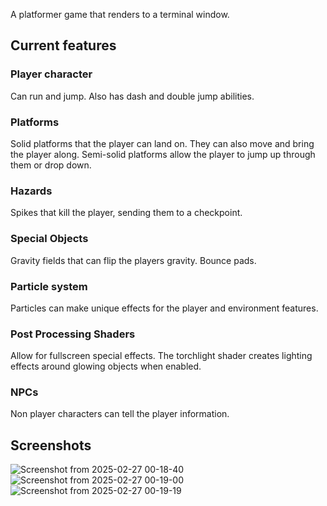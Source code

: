 A platformer game that renders to a terminal window.
## Current features
### Player character
Can run and jump.
Also has dash and double jump abilities.
### Platforms
Solid platforms that the player can land on. They can also move and bring the player along.
Semi-solid platforms allow the player to jump up through them or drop down.
### Hazards
Spikes that kill the player, sending them to a checkpoint.
### Special Objects
Gravity fields that can flip the players gravity.
Bounce pads.
### Particle system
Particles can make unique effects for the player and environment features.
### Post Processing Shaders
Allow for fullscreen special effects.
The torchlight shader creates lighting effects around glowing objects when enabled.
### NPCs
Non player characters can tell the player information.
## Screenshots
![Screenshot from 2025-02-27 00-18-40](https://github.com/user-attachments/assets/1e909878-02de-4745-8da5-5eee576fc6eb)
![Screenshot from 2025-02-27 00-19-00](https://github.com/user-attachments/assets/409c6a4f-9b44-4fc9-8f07-722831bb81f5)
![Screenshot from 2025-02-27 00-19-19](https://github.com/user-attachments/assets/7e59963d-4f2d-4786-bc80-64a80600416d)
